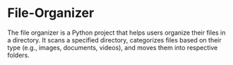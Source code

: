 # File-Organizer
The file organizer is a Python project that helps users organize their files in a directory. It scans a specified directory, categorizes files based on their type (e.g., images, documents, videos), and moves them into respective folders.
